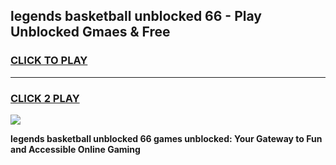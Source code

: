 
## legends basketball unblocked 66 - Play Unblocked Gmaes & Free
<h3>
<a href="https://news.freeplayer.one?title=legends_basketball_unblocked_66&ref=16F">CLICK TO PLAY</a></h3>
<hr>

<h3>
<a href="https://news.freeplayer.one?title=legends_basketball_unblocked_66&ref=16F">CLICK 2 PLAY</a>
  
</h3>

<a href="https://news.freeplayer.one?title=legends_basketball_unblocked_66&ref=16F/"><img src="https://clearcache.store/games.png"></a>


**legends basketball unblocked 66 games unblocked: Your Gateway to Fun and Accessible Online Gaming**
